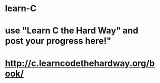 # learn-C
# use "Learn C the Hard Way" and post your progress here!"
# http://c.learncodethehardway.org/book/
